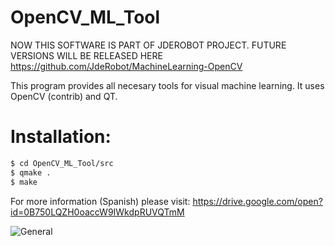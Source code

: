 # OpenCV_ML_Tool
NOW THIS SOFTWARE IS PART OF JDEROBOT PROJECT. FUTURE VERSIONS WILL BE RELEASED HERE https://github.com/JdeRobot/MachineLearning-OpenCV

This program provides all necesary tools for visual machine learning. It uses OpenCV (contrib) and QT.

# Installation:
```sh
$ cd OpenCV_ML_Tool/src
$ qmake .
$ make
```

For more information (Spanish) please visit:
https://drive.google.com/open?id=0B750LQZH0oaccW9IWkdpRUVQTmM

![General ](https://github.com/IgnacioSRL/OpenCV_ML_Tool/OpenCV_ML_Tool.png "OpenCV_ML_Tool example")
